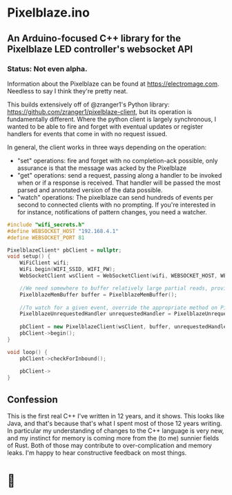 # Pixelblaze.ino
## An Arduino-focused C++ library for the Pixelblaze LED controller's websocket API
### Status: Not even alpha.

Information about the Pixelblaze can be found at https://electromage.com. Needless to say I think they're pretty neat.

This builds extensively off of @zranger1's Python library: https://github.com/zranger1/pixelblaze-client, but its 
operation is fundamentally different. Where the python client is largely synchronous, I wanted to be able to fire and
forget with eventual updates or register handlers for events that come in with no request issued.

In general, the client works in three ways depending on the operation:
 - "set" operations: fire and forget with no completion-ack possible, only assurance is that the message was acked by 
   the Pixelblaze
 - "get" operations: send a request, passing along a handler to be invoked when or if a response is received. That
   handler will be passed the most parsed and annotated version of the data possible.
 - "watch" operations: The pixelblaze can send hundreds of events per second to connected clients with no prompting.
   If you're interested in for instance, notifications of pattern changes, you need a watcher.


```C++
#include "wifi_secrets.h"
#define WEBSOCKET_HOST "192.168.4.1"
#define WEBSOCKET_PORT 81

PixelblazeClient* pbClient = nullptr;
void setup() {
    WiFiClient wifi;
    WiFi.begin(WIFI_SSID, WIFI_PW);
    WebSocketClient wsClient = WebSocketClient(wifi, WEBSOCKET_HOST, WEBSOCKET_PORT);

    //We need somewhere to buffer relatively large partial reads, provided are in memory and SD card
    PixelblazeMemBuffer buffer = PixelblazeMemBuffer();
    
    //To watch for a given event, override the appropriate method on PixelblazeUnrequestedHandler
    PixelblazeUnrequestedHandler unrequestedHandler = PixelblazeUnrequestedHandler();
    
    pbClient = new PixelblazeClient(wsClient, buffer, unrequestedHandler);
    pbClient->begin();
}

void loop() {
    pbClient->checkForInbound();
    
    pbClient->
}
```


Confession
----------
This is the first real C++ I've written in 12 years, and it shows. This looks like Java, and that's because that's what 
I spent most of those 12 years writing. In particular my understanding of changes to the C++ language is very new, and
my instinct for memory is coming more from the (to me) sunnier fields of Rust. Both of those may contribute to 
over-complication and memory leaks. I'm happy to hear constructive feedback on most things.

# 💜
